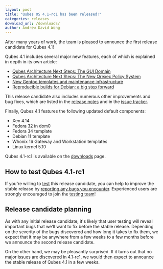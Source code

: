 ```yaml
---
layout: post
title: "Qubes OS 4.1-rc1 has been released!"
categories: releases
download_url: /downloads/
author: Andrew David Wong
---
```


After many years of work, the team is pleased to announce the first
release candidate for Qubes 4.1!

Qubes 4.1 includes several major new features, each of which is
explained in depth in its own article:

- [Qubes Architecture Next Steps: The GUI Domain]
- [Qubes Architecture Next Steps: The New Qrexec Policy System]
- [New Gentoo templates and maintenance infrastructure]
- [Reproducible builds for Debian: a big step forward]

This release candidate also includes numerous other improvements and
bug fixes, which are listed in the [release notes] and in the [issue
tracker].

Finally, Qubes 4.1 features the following updated default components:

- Xen 4.14
- Fedora 32 in dom0
- Fedora 34 template
- Debian 11 template
- Whonix 16 Gateway and Workstation templates
- Linux kernel 5.10

Qubes 4.1-rc1 is available on the [downloads] page.


How to test Qubes 4.1-rc1
-------------------------

If you're willing to [test] this release candidate, you can help to
improve the stable release by [reporting any bugs you encounter].
Experienced users are strongly encouraged to join the [testing team]!


Release candidate planning
--------------------------

As with any initial release candidate, it's likely that user testing
will reveal important bugs that we'll want to fix before the stable
release. Depending on the severity of the bugs discovered and how long
it takes to fix them, we expect that it may be anywhere from a few weeks
to a few months before we announce the second release candidate.

On the other hand, we may be pleasantly surprised. If it turns out that
no major issues are discovered in 4.1-rc1, we would then expect to
announce the stable release of Qubes 4.1 in a few weeks.


[Qubes Architecture Next Steps: The GUI Domain]: /news/2020/03/18/gui-domain/
[Qubes Architecture Next Steps: The New Qrexec Policy System]: /news/2020/06/22/new-qrexec-policy-system/
[New Gentoo templates and maintenance infrastructure]: /news/2020/10/05/new-gentoo-templates-and-maintenance-infrastructure/
[Reproducible builds for Debian: a big step forward]: /news/2021/10/08/reproducible-builds-for-debian-a-big-step-forward/
[release notes]: /doc/releases/4.1/release-notes/ (TODO: publish this page)
[issue tracker]: https://github.com/QubesOS/qubes-issues/issues?q=milestone%3A%22Release+4.1%22+is%3Aclosed+-label%3A%22R%3A+duplicate%22+-label%3A%22R%3A+invalid%22+-label%3A%22R%3A+cannot+reproduce%22+-label%3A%22R%3A+not+an+issue%22+-label%3A%22R%3A+not+our+bug%22+-label%3A%22R%3A+won%27t+do%22+-label%3A%22R%3A+won%27t+fix%22+
[downloads]: /downloads/
[test]: /doc/testing/
[reporting any bugs you encounter]: /doc/issue-tracking/
[testing team]: https://forum.qubes-os.org/t/joining-the-testing-team/5190
